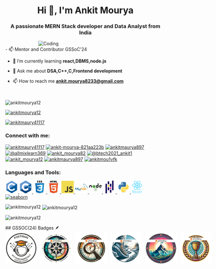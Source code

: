 <h1 align="center">Hi 👋, I'm Ankit Mourya</h1>
<h3 align="center">A passionate MERN Stack developer and Data Analyst from India</h3>
<img align="right" alt="Coding" width="400" src="https://media.tenor.com/rePDfDWO3XoAAAAd/hacking.gif">


<br>
 - 📫 Mentor and Contributor GSSoC'24

- 🌱 I’m currently learning **react,DBMS,node.js**

- 💬 Ask me about **DSA,C++,C,Frontend development**

- 📫 How to reach me **ankit.mourya8233@gmail.com**


<br><p align="left"> <img src="https://komarev.com/ghpvc/?username=ankitmourya12&label=Profile%20views&color=0e75b6&style=flat" alt="ankitmourya12" /> </p>

<p align="left"> <a href="https://github.com/ryo-ma/github-profile-trophy"><img src="https://github-profile-trophy.vercel.app/?username=ankitmourya12" alt="ankitmourya12" /></a> </p>

<p align="left"> <a href="https://twitter.com/ankitmaury41117" target="blank"><img src="https://img.shields.io/twitter/follow/ankitmaury41117?logo=twitter&style=for-the-badge" alt="ankitmaury41117" /></a> </p>



<h3 align="left">Connect with me:</h3>
<p align="left">
<a href="https://twitter.com/ankitmaury41117" target="blank"><img align="center" src="https://raw.githubusercontent.com/rahuldkjain/github-profile-readme-generator/master/src/images/icons/Social/twitter.svg" alt="ankitmaury41117" height="30" width="40" /></a>
<a href="https://linkedin.com/in/ankit-mourya-821aa223b" target="blank"><img align="center" src="https://raw.githubusercontent.com/rahuldkjain/github-profile-readme-generator/master/src/images/icons/Social/linked-in-alt.svg" alt="ankit-mourya-821aa223b" height="30" width="40" /></a>
<a href="https://instagram.com/ankitmaurya897" target="blank"><img align="center" src="https://raw.githubusercontent.com/rahuldkjain/github-profile-readme-generator/master/src/images/icons/Social/instagram.svg" alt="ankitmaurya897" height="30" width="40" /></a>
<a href="https://www.youtube.com/c/@allmixlearn369" target="blank"><img align="center" src="https://raw.githubusercontent.com/rahuldkjain/github-profile-readme-generator/master/src/images/icons/Social/youtube.svg" alt="@allmixlearn369" height="30" width="40" /></a>
<a href="https://www.codechef.com/users/ankit_mourya82" target="blank"><img align="center" src="https://cdn.jsdelivr.net/npm/simple-icons@3.1.0/icons/codechef.svg" alt="ankit_mourya82" height="30" width="40" /></a>
<a href="https://www.hackerrank.com/@btech2021_ankit1" target="blank"><img align="center" src="https://raw.githubusercontent.com/rahuldkjain/github-profile-readme-generator/master/src/images/icons/Social/hackerrank.svg" alt="@btech2021_ankit1" height="30" width="40" /></a>
<a href="https://codeforces.com/profile/ankit_mourya12" target="blank"><img align="center" src="https://raw.githubusercontent.com/rahuldkjain/github-profile-readme-generator/master/src/images/icons/Social/codeforces.svg" alt="ankit_mourya12" height="30" width="40" /></a>
<a href="https://www.leetcode.com/ankitmaurya897" target="blank"><img align="center" src="https://raw.githubusercontent.com/rahuldkjain/github-profile-readme-generator/master/src/images/icons/Social/leet-code.svg" alt="ankitmaurya897" height="30" width="40" /></a>
<a href="https://auth.geeksforgeeks.org/user/ankitmou1vfk" target="blank"><img align="center" src="https://raw.githubusercontent.com/rahuldkjain/github-profile-readme-generator/master/src/images/icons/Social/geeks-for-geeks.svg" alt="ankitmou1vfk" height="30" width="40" /></a>
</p>

<h3 align="left">Languages and Tools:</h3>
<p align="left"> <a href="https://www.cprogramming.com/" target="_blank" rel="noreferrer"> <img src="https://raw.githubusercontent.com/devicons/devicon/master/icons/c/c-original.svg" alt="c" width="40" height="40"/> </a> <a href="https://www.w3schools.com/cpp/" target="_blank" rel="noreferrer"> <img src="https://raw.githubusercontent.com/devicons/devicon/master/icons/cplusplus/cplusplus-original.svg" alt="cplusplus" width="40" height="40"/> </a> <a href="https://www.w3schools.com/css/" target="_blank" rel="noreferrer"> <img src="https://raw.githubusercontent.com/devicons/devicon/master/icons/css3/css3-original-wordmark.svg" alt="css3" width="40" height="40"/> </a> <a href="https://www.w3.org/html/" target="_blank" rel="noreferrer"> <img src="https://raw.githubusercontent.com/devicons/devicon/master/icons/html5/html5-original-wordmark.svg" alt="html5" width="40" height="40"/> </a> <a href="https://developer.mozilla.org/en-US/docs/Web/JavaScript" target="_blank" rel="noreferrer"> <img src="https://raw.githubusercontent.com/devicons/devicon/master/icons/javascript/javascript-original.svg" alt="javascript" width="40" height="40"/> </a> <a href="https://www.mysql.com/" target="_blank" rel="noreferrer"> <img src="https://raw.githubusercontent.com/devicons/devicon/master/icons/mysql/mysql-original-wordmark.svg" alt="mysql" width="40" height="40"/> </a> <a href="https://nodejs.org" target="_blank" rel="noreferrer"> <img src="https://raw.githubusercontent.com/devicons/devicon/master/icons/nodejs/nodejs-original-wordmark.svg" alt="nodejs" width="40" height="40"/> </a> <a href="https://pandas.pydata.org/" target="_blank" rel="noreferrer"> <img src="https://raw.githubusercontent.com/devicons/devicon/2ae2a900d2f041da66e950e4d48052658d850630/icons/pandas/pandas-original.svg" alt="pandas" width="40" height="40"/> </a> <a href="https://www.python.org" target="_blank" rel="noreferrer"> <img src="https://raw.githubusercontent.com/devicons/devicon/master/icons/python/python-original.svg" alt="python" width="40" height="40"/> </a> <a href="https://reactjs.org/" target="_blank" rel="noreferrer"> <img src="https://raw.githubusercontent.com/devicons/devicon/master/icons/react/react-original-wordmark.svg" alt="react" width="40" height="40"/> </a> <a href="https://seaborn.pydata.org/" target="_blank" rel="noreferrer"> <img src="https://seaborn.pydata.org/_images/logo-mark-lightbg.svg" alt="seaborn" width="40" height="40"/> </a> </p>

<p><img align="left" src="https://github-readme-stats.vercel.app/api/top-langs?username=ankitmourya12&show_icons=true&locale=en&layout=compact" alt="ankitmourya12" /></p>

<p>&nbsp;<img align="center" src="https://github-readme-stats.vercel.app/api?username=ankitmourya12&show_icons=true&locale=en" alt="ankitmourya12" /></p>

<p><img align="center" src="https://github-readme-streak-stats.herokuapp.com/?user=ankitmourya12&" alt="ankitmourya12" /></p>
## GSSOC(24) Badges 🪶
<div style='display:flex; align-items:center; gap: 10px;' align='center'>
<img src="https://raw.githubusercontent.com/girlscript/gssoc-website-new/main/public/badges/postman.png" width="100px" height="100px" />
  <img src="https://github.com/girlscript/gssoc-website-new/blob/main/public/badges/1.png" width="100px" height="100px" />
  <img src="https://github.com/girlscript/gssoc-website-new/blob/main/public/badges/2.png" width="100px" height="100px" />
  <img src="https://github.com/girlscript/gssoc-website-new/blob/main/public/badges/3.png" width="100px" height="100px" />
  <img src="https://github.com/girlscript/gssoc-website-new/blob/main/public/badges/4.png" width="100px" height="100px" />
  <img src="https://github.com/girlscript/gssoc-website-new/blob/main/public/badges/5.png" width="100px" height="100px" />
<!--   <img src="https://github.com/girlscript/gssoc-website-new/blob/main/public/badges/6.png" width="100px" height="100px" />
  <img src="https://github.com/girlscript/gssoc-website-new/blob/main/public/badges/7.png" width="100px" height="100px" />
  <img src="https://github.com/girlscript/gssoc-website-new/blob/main/public/badges/8.png" width="100px" height="100px" /> -->
</div>
<!-- <h3 align="left">GSSOC 2024 contributor Badge</h3>
<img align="left"  alt="GSSOC Badge" width="400" src="https://github.com/AnkitMourya12/-CrackYourPlacement/blob/main/GssocBadge.png"> -->


